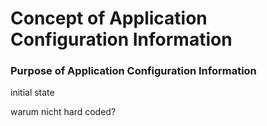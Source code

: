 # Concept of Application Configuration Information


### Purpose of Application Configuration Information


initial state

warum nicht hard coded?